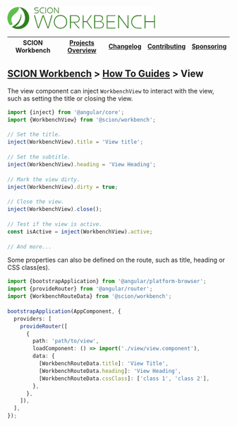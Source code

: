 <a href="/README.md"><img src="/resources/branding/scion-workbench-banner.svg" height="50" alt="SCION Workbench"></a>

| SCION Workbench | [Projects Overview][menu-projects-overview] | [Changelog][menu-changelog] | [Contributing][menu-contributing] | [Sponsoring][menu-sponsoring] |  
|-----------------|---------------------------------------------|-----------------------------|-----------------------------------|-------------------------------|

## [SCION Workbench][menu-home] > [How To Guides][menu-how-to] > View

The view component can inject `WorkbenchView` to interact with the view, such as setting the title or closing the view.

```ts
import {inject} from '@angular/core';
import {WorkbenchView} from '@scion/workbench';

// Set the title.
inject(WorkbenchView).title = 'View title';

// Set the subtitle.
inject(WorkbenchView).heading = 'View Heading';

// Mark the view dirty.
inject(WorkbenchView).dirty = true;

// Close the view.
inject(WorkbenchView).close();

// Test if the view is active.
const isActive = inject(WorkbenchView).active;

// And more...
```

Some properties can also be defined on the route, such as title, heading or CSS class(es).

```ts
import {bootstrapApplication} from '@angular/platform-browser';
import {provideRouter} from '@angular/router';
import {WorkbenchRouteData} from '@scion/workbench';

bootstrapApplication(AppComponent, {
  providers: [
    provideRouter([
      {
        path: 'path/to/view',
        loadComponent: () => import('./view/view.component'),
        data: {
          [WorkbenchRouteData.title]: 'View Title',
          [WorkbenchRouteData.heading]: 'View Heading',
          [WorkbenchRouteData.cssClass]: ['class 1', 'class 2'],
        },
      },
    ]),
  ],
});
````

[menu-how-to]: /docs/site/howto/how-to.md

[menu-home]: /README.md
[menu-projects-overview]: /docs/site/projects-overview.md
[menu-changelog]: /docs/site/changelog.md
[menu-contributing]: /CONTRIBUTING.md
[menu-sponsoring]: /docs/site/sponsoring.md
